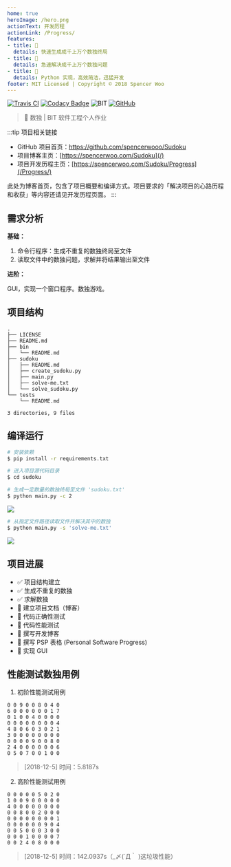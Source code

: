 ```yaml
---
home: true
heroImage: /hero.png
actionText: 开发历程
actionLink: /Progress/
features:
- title: 🔢
  details: 快速生成成千上万个数独终局
- title: 🤔
  details: 急速解决成千上万个数独问题
- title: 🐍
  details: Python 实现，高效简洁，迅猛开发
footer: MIT Licensed | Copyright © 2018 Spencer Woo
---
```


[![Travis CI](https://api.travis-ci.org/spencerwooo/Sudoku.svg?branch=docs)](https://travis-ci.org/spencerwooo/Sudoku)
[![Codacy Badge](https://api.codacy.com/project/badge/Grade/af90b6b7da74437ca6b1b1b0eb0443cd)](https://www.codacy.com/app/spencerwooo/Sudoku?utm_source=github.com&amp;utm_medium=referral&amp;utm_content=spencerwooo/Sudoku&amp;utm_campaign=Badge_Grade)
![BIT](https://img.shields.io/badge/BIT%20%E8%BD%AF%E4%BB%B6%E5%B7%A5%E7%A8%8B-%E6%95%B0%E7%8B%AC-ff69b4.svg)
[![GitHub](https://img.shields.io/dub/l/vibe-d.svg)](https://github.com/spencerwooo/Sudoku/blob/master/LICENSE)

> 🍳 数独 | BIT 软件工程个人作业

:::tip 项目相关链接

-   GitHub 项目首页：<https://github.com/spencerwooo/Sudoku>
-   项目博客主页：[https://spencerwoo.com/Sudoku](/)
-   项目开发历程主页：[https://spencerwoo.com/Sudoku/Progress](/Progress/)

此处为博客首页，包含了项目概要和编译方式。项目要求的「解决项目的心路历程和收获」等内容还请见开发历程页面。
:::

## 需求分析

**基础：**

1. 命令行程序：生成不重复的数独终局至文件
2. 读取文件中的数独问题，求解并将结果输出至文件

**进阶：**

GUI，实现一个窗口程序。数独游戏。

## 项目结构

```
.
├── LICENSE
├── README.md
├── bin
│   └── README.md
├── sudoku
│   ├── README.md
│   ├── create_sudoku.py
│   ├── main.py
│   ├── solve-me.txt
│   └── solve_sudoku.py
└── tests
    └── README.md

3 directories, 9 files
```

## 编译运行

``` bash
# 安装依赖
$ pip install -r requirements.txt

# 进入项目源代码目录
$ cd sudoku

# 生成一定数量的数独终局至文件 'sudoku.txt'
$ python main.py -c 2
```

![](https://i.loli.net/2018/12/06/5c08b302336dd.png)

``` bash
# 从指定文件路径读取文件并解决其中的数独
$ python main.py -s 'solve-me.txt'
```

![](https://i.loli.net/2018/12/06/5c08b3635562f.png)


## 项目进展

- ✅ 项目结构建立
- ✅ 生成不重复的数独
- ✅ 求解数独
- 🚧 建立项目文档（博客）
- 🔲 代码正确性测试
- 🔲 代码性能测试
- 🔲 撰写开发博客
- 🔲 撰写 PSP 表格 (Personal Software Progress)
- 🔲 实现 GUI

## 性能测试数独用例

1. 初阶性能测试用例

```
0 0 9 0 0 8 0 4 0
6 0 0 0 0 0 0 1 7
0 1 0 0 4 0 0 0 0
0 0 0 0 0 0 0 0 4
4 8 0 6 0 3 0 2 1
3 0 0 0 0 0 0 0 0
0 0 0 0 9 0 0 8 0
2 4 0 0 0 0 0 0 6
0 5 0 7 0 0 1 0 0
```

> [2018-12-5] 时间：5.8187s

2. 高阶性能测试用例

```
0 0 0 0 0 5 0 2 0
1 0 0 9 0 0 0 0 0
4 0 0 0 0 0 0 0 0
0 0 8 0 0 2 0 0 0
0 0 0 0 0 0 0 0 1
0 0 0 0 0 0 9 0 4
0 0 5 0 0 0 3 0 0
0 0 0 1 0 0 0 0 7
0 0 2 4 0 8 0 0 0
```

> [2018-12-5] 时间：142.0937s（_〆(´Д｀ )这垃圾性能）